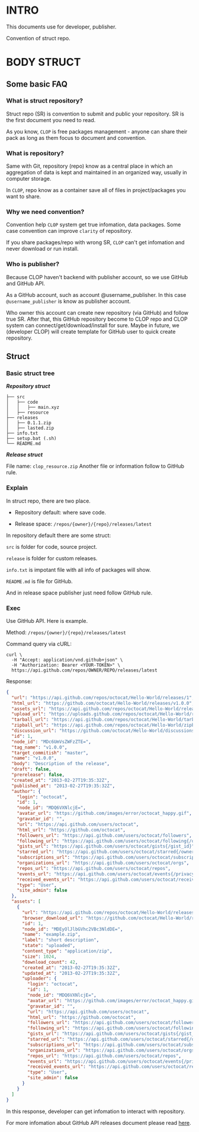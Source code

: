 # INTRO
This documents use for developer, publisher.

Convention of struct repo.

# BODY STRUCT
## Some basic FAQ
### What is struct repository?

Struct repo (SR) is convention to submit and public your repository. SR is the first document you need to read.

As you know, ``CLOP`` is free packages management - anyone can share their pack as long as them focus to document and convention.

### What is repository?

Same with Git, repository (repo) know as a central place in which an aggregation of data is kept and maintained in an organized way, usually in computer storage. 

In ``CLOP``, repo know as a container save all of files in project/packages you want to share.

### Why we need convention?

Convention help ``CLOP`` system get true infomation, data packages. Some case convention can improve ``clarity`` of repository.

If you share packages/repo with wrong SR, ``CLOP`` can't get infomation and never download or run install.

### Who is publisher?

Because CLOP haven't backend with publisher account, so we use GitHub and GitHub API. 

As a GitHub account, such as account @username_publisher. In this case ``@username_publisher`` is know as publisher account.

Who owner this account can create new repository (via GitHub) and follow true SR. After that, this GitHub repository become to CLOP repo and CLOP system can connect/get/download/install for sure. Maybe in future, we (developer CLOP) will create template for GitHub user to quick create repository.

## Struct

### Basic struct tree
***Repository struct***

```
├── src
│   ├── code
│   │   ├── main.xyz
│   ├── resource
├── releases
│   ├── 0.1.1.zip
│   ├── lasted.zip
├── info.txt
├── setup.bat (.sh)
└── README.md
```

***Release struct***

File name: ```clop_resource.zip```
Another file or information follow to GitHub rule.

### Explain

In struct repo, there are two place.

- Repository default: where save code.

- Release space: ``/repos/{owner}/{repo}/releases/latest``

In repository default there are some struct: 

``src`` is folder for code, source project.

``release`` is folder for custom releases.

``info.txt`` is impotant file with all info of packages will show.

``README.md`` is file for GitHub.

And in release space publisher just need follow GitHub rule.

### Exec

Use GitHub API. Here is example.

Method: 
```/repos/{owner}/{repo}/releases/latest```

Command query via cURL:
```
curl \
  -H "Accept: application/vnd.github+json" \
  -H "Authorization: Bearer <YOUR-TOKEN>" \
  https://api.github.com/repos/OWNER/REPO/releases/latest
```

Response:

```json
{
  "url": "https://api.github.com/repos/octocat/Hello-World/releases/1",
  "html_url": "https://github.com/octocat/Hello-World/releases/v1.0.0",
  "assets_url": "https://api.github.com/repos/octocat/Hello-World/releases/1/assets",
  "upload_url": "https://uploads.github.com/repos/octocat/Hello-World/releases/1/assets{?name,label}",
  "tarball_url": "https://api.github.com/repos/octocat/Hello-World/tarball/v1.0.0",
  "zipball_url": "https://api.github.com/repos/octocat/Hello-World/zipball/v1.0.0",
  "discussion_url": "https://github.com/octocat/Hello-World/discussions/90",
  "id": 1,
  "node_id": "MDc6UmVsZWFzZTE=",
  "tag_name": "v1.0.0",
  "target_commitish": "master",
  "name": "v1.0.0",
  "body": "Description of the release",
  "draft": false,
  "prerelease": false,
  "created_at": "2013-02-27T19:35:32Z",
  "published_at": "2013-02-27T19:35:32Z",
  "author": {
    "login": "octocat",
    "id": 1,
    "node_id": "MDQ6VXNlcjE=",
    "avatar_url": "https://github.com/images/error/octocat_happy.gif",
    "gravatar_id": "",
    "url": "https://api.github.com/users/octocat",
    "html_url": "https://github.com/octocat",
    "followers_url": "https://api.github.com/users/octocat/followers",
    "following_url": "https://api.github.com/users/octocat/following{/other_user}",
    "gists_url": "https://api.github.com/users/octocat/gists{/gist_id}",
    "starred_url": "https://api.github.com/users/octocat/starred{/owner}{/repo}",
    "subscriptions_url": "https://api.github.com/users/octocat/subscriptions",
    "organizations_url": "https://api.github.com/users/octocat/orgs",
    "repos_url": "https://api.github.com/users/octocat/repos",
    "events_url": "https://api.github.com/users/octocat/events{/privacy}",
    "received_events_url": "https://api.github.com/users/octocat/received_events",
    "type": "User",
    "site_admin": false
  },
  "assets": [
    {
      "url": "https://api.github.com/repos/octocat/Hello-World/releases/assets/1",
      "browser_download_url": "https://github.com/octocat/Hello-World/releases/download/v1.0.0/example.zip",
      "id": 1,
      "node_id": "MDEyOlJlbGVhc2VBc3NldDE=",
      "name": "example.zip",
      "label": "short description",
      "state": "uploaded",
      "content_type": "application/zip",
      "size": 1024,
      "download_count": 42,
      "created_at": "2013-02-27T19:35:32Z",
      "updated_at": "2013-02-27T19:35:32Z",
      "uploader": {
        "login": "octocat",
        "id": 1,
        "node_id": "MDQ6VXNlcjE=",
        "avatar_url": "https://github.com/images/error/octocat_happy.gif",
        "gravatar_id": "",
        "url": "https://api.github.com/users/octocat",
        "html_url": "https://github.com/octocat",
        "followers_url": "https://api.github.com/users/octocat/followers",
        "following_url": "https://api.github.com/users/octocat/following{/other_user}",
        "gists_url": "https://api.github.com/users/octocat/gists{/gist_id}",
        "starred_url": "https://api.github.com/users/octocat/starred{/owner}{/repo}",
        "subscriptions_url": "https://api.github.com/users/octocat/subscriptions",
        "organizations_url": "https://api.github.com/users/octocat/orgs",
        "repos_url": "https://api.github.com/users/octocat/repos",
        "events_url": "https://api.github.com/users/octocat/events{/privacy}",
        "received_events_url": "https://api.github.com/users/octocat/received_events",
        "type": "User",
        "site_admin": false
      }
    }
  ]
}
```

In this response, developer can get infomation to interact with repository.

For more infomation about GitHub API releases document please read [here](https://docs.github.com/en/rest/releases/releases).